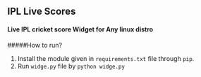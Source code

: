 ## IPL Live Scores 
#### Live IPL cricket score Widget for Any linux distro

#####How to run?

1. Install the module given in `requirements.txt` file through `pip`.
2. Run `widge.py` file by `python widge.py`
